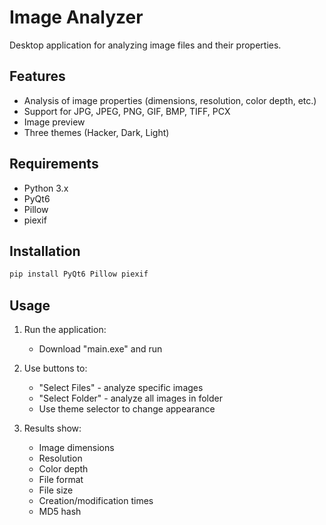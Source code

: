 # Image Analyzer

Desktop application for analyzing image files and their properties.

## Features
- Analysis of image properties (dimensions, resolution, color depth, etc.)
- Support for JPG, JPEG, PNG, GIF, BMP, TIFF, PCX
- Image preview
- Three themes (Hacker, Dark, Light)

## Requirements
- Python 3.x
- PyQt6
- Pillow
- piexif

## Installation
```bash
pip install PyQt6 Pillow piexif
```

## Usage
1. Run the application:
   - Download "main.exe" and run

2. Use buttons to:
   - "Select Files" - analyze specific images
   - "Select Folder" - analyze all images in folder
   - Use theme selector to change appearance

3. Results show:
   - Image dimensions
   - Resolution
   - Color depth
   - File format
   - File size
   - Creation/modification times
   - MD5 hash
